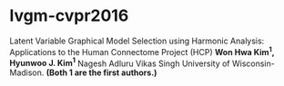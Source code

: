 # lvgm-cvpr2016
Latent Variable Graphical Model Selection using Harmonic Analysis: Applications to the Human Connectome Project (HCP) 
**Won Hwa Kim<sup>1</sup>, Hyunwoo J. Kim<sup>1</sup>** Nagesh Adluru Vikas Singh University of Wisconsin-Madison.
**(Both 1 are the first authors.)**
